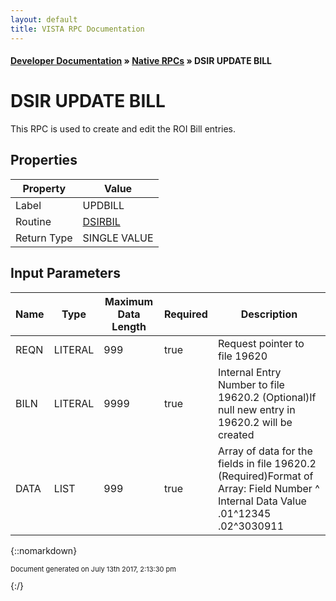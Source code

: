 ```yaml
---
layout: default
title: VISTA RPC Documentation
---
```


#### [Developer Documentation](../index) &#187; [Native RPCs](TableOfContents) &#187; DSIR UPDATE BILL<br/>
# DSIR UPDATE BILL

This RPC is used to create and edit the ROI Bill entries.

## Properties

Property | Value
--- | ---
Label | UPDBILL
Routine | [DSIRBIL](http://code.osehra.org/dox/Routine_DSIRBIL_source.html)
Return Type | SINGLE VALUE


## Input Parameters

Name | Type | Maximum Data Length | Required | Description
--- | --- | --- | --- | ---
REQN | LITERAL | 999 | true | Request pointer to file 19620
BILN | LITERAL | 9999 | true | Internal Entry Number to file 19620.2 (Optional)If null new entry in 19620.2 will be created
DATA | LIST | 999 | true | Array of data for the fields in file 19620.2 (Required)Format of Array:        Field Number ^ Internal Data Value          .01^12345        .02^3030911



{::nomarkdown} <br/><p style="font-size: 11px">Document generated on July 13th 2017, 2:13:30 pm</p>{:/}